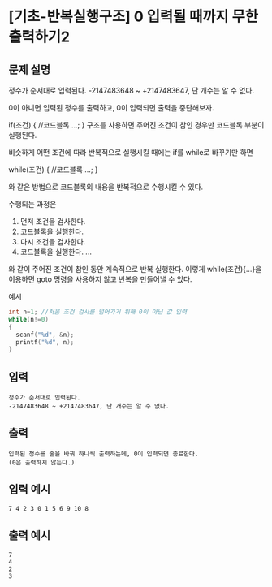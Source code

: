 # [기초-반복실행구조] 0 입력될 때까지 무한 출력하기2

## 문제 설명
정수가 순서대로 입력된다.
-2147483648 ~ +2147483647, 단 개수는 알 수 없다.

0이 아니면 입력된 정수를 출력하고, 0이 입력되면 출력을 중단해보자.


if(조건)
{ //코드블록
  ...;
}
구조를 사용하면 주어진 조건이 참인 경우만 코드블록 부분이 실행된다.

비슷하게 어떤 조건에 따라 반복적으로 실행시킬 때에는 if를 while로 바꾸기만 하면

while(조건)
{ //코드블록
  ...;
}

와 같은 방법으로 코드블록의 내용을 반복적으로 수행시킬 수 있다.

수행되는 과정은
1. 먼저 조건을 검사한다.
2. 코드블록을 실행한다.
3. 다시 조건을 검사한다.
4. 코드블록을 실행한다.
...

와 같이 주어진 조건이 참인 동안 계속적으로 반복 실행한다.
이렇게 while(조건){...}을 이용하면 goto 명령을 사용하지 않고
반복을 만들어낼 수 있다.

예시
```c
int n=1; //처음 조건 검사를 넘어가기 위해 0이 아닌 값 입력
while(n!=0)
{
  scanf("%d", &n);
  printf("%d", n);
}
```

## 입력
	정수가 순서대로 입력된다.
	-2147483648 ~ +2147483647, 단 개수는 알 수 없다.
## 출력
	입력된 정수를 줄을 바꿔 하나씩 출력하는데, 0이 입력되면 종료한다.
	(0은 출력하지 않는다.)

## 입력 예시
	7 4 2 3 0 1 5 6 9 10 8
## 출력 예시
	7
	4
	2
	3
